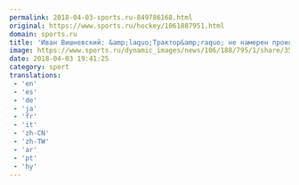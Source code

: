 ```yaml
---
permalink: 2018-04-03-sports.ru-849786168.html
original: https://www.sports.ru/hockey/1061887951.html
domain: sports.ru
title: 'Иван Вишневский: &amp;laquo;Трактор&amp;raquo; не намерен проигрывать 0-4 в серии&amp;raquo;'
image: https://www.sports.ru/dynamic_images/news/106/188/795/1/share/352429.png
date: 2018-04-03 19:41:25
category: sport
translations: 
 - 'en'
 - 'es'
 - 'de'
 - 'ja'
 - 'fr'
 - 'it'
 - 'zh-CN'
 - 'zh-TW'
 - 'ar'
 - 'pt'
 - 'hy'
---
```


